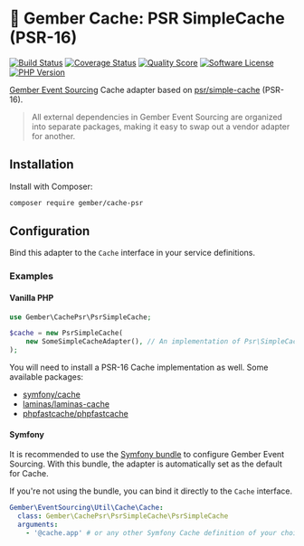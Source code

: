 # 🫚 Gember Cache: PSR SimpleCache (PSR-16)
[![Build Status](https://scrutinizer-ci.com/g/GemberPHP/cache-psr/badges/build.png?b=main)](https://github.com/GemberPHP/cache-psr/actions)
[![Coverage Status](https://img.shields.io/scrutinizer/coverage/g/GemberPHP/cache-psr.svg?style=flat)](https://scrutinizer-ci.com/g/GemberPHP/cache-psr/code-structure)
[![Quality Score](https://img.shields.io/scrutinizer/g/GemberPHP/cache-psr.svg?style=flat)](https://scrutinizer-ci.com/g/GemberPHP/cache-psr)
[![Software License](https://img.shields.io/badge/license-MIT-brightgreen.svg?style=flat)](LICENSE)
[![PHP Version](https://img.shields.io/badge/php-%5E8.3-8892BF.svg?style=flat)](http://www.php.net)

[Gember Event Sourcing](https://github.com/GemberPHP/event-sourcing) Cache adapter based on [psr/simple-cache](https://github.com/php-fig/simple-cache) (PSR-16).

> All external dependencies in Gember Event Sourcing are organized into separate packages,
> making it easy to swap out a vendor adapter for another.

## Installation
Install with Composer:
```bash
composer require gember/cache-psr
```

## Configuration
Bind this adapter to the `Cache` interface in your service definitions.

### Examples

#### Vanilla PHP
```php
use Gember\CachePsr\PsrSimpleCache;

$cache = new PsrSimpleCache(
    new SomeSimpleCacheAdapter(), // An implementation of Psr\SimpleCache\CacheInterface of your choice 
);
```
You will need to install a PSR-16 Cache implementation as well. Some available packages:
- [symfony/cache](https://github.com/symfony/cache)
- [laminas/laminas-cache](https://github.com/laminas/laminas-cache)
- [phpfastcache/phpfastcache](https://github.com/PHPSocialNetwork/phpfastcache)

#### Symfony
It is recommended to use the [Symfony bundle](https://github.com/GemberPHP/event-sourcing-symfony-bundle) to configure Gember Event Sourcing.
With this bundle, the adapter is automatically set as the default for Cache.

If you're not using the bundle, you can bind it directly to the `Cache` interface.

```yaml
Gember\EventSourcing\Util\Cache\Cache:
  class: Gember\CachePsr\PsrSimpleCache\PsrSimpleCache
  arguments:
    - '@cache.app' # or any other Symfony Cache definition of your choice
```
